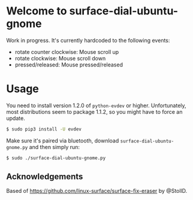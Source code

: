 # Welcome to surface-dial-ubuntu-gnome

Work in progress. It's currently hardcoded to the following events:

- rotate counter clockwise: Mouse scroll up
- rotate clockwise: Mouse scroll down
- pressed/released: Mouse pressed/released 

# Usage

You need to install version 1.2.0 of `python-evdev` or higher. Unfortunately,
most distributions seem to package 1.1.2, so you might have to force an update.

```bash
$ sudo pip3 install -U evdev
```

Make sure it's paired via bluetooth, download `surface-dial-ubuntu-gnome.py` and then simply run:

```bash
$ sudo ./surface-dial-ubuntu-gnome.py
```

## Acknowledgements

Based of https://github.com/linux-surface/surface-fix-eraser by @StollD.
